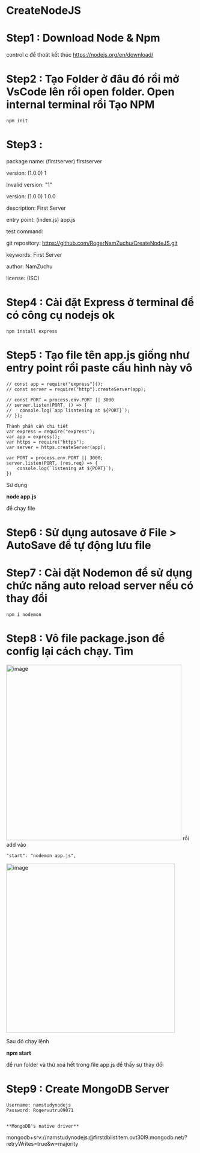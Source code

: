 # CreateNodeJS

# Step1 : Download Node & Npm

control c để thoát kết thúc 
https://nodejs.org/en/download/

# Step2 : Tạo Folder ở đâu đó rồi mở VsCode lên rồi open folder. Open internal terminal rồi Tạo NPM
```
npm init
```

# Step3 : 

package name: (firstserver) firstserver

version: (1.0.0) 1

Invalid version: "1"

version: (1.0.0) 1.0.0

description: First Server

entry point: (index.js) app.js

test command: 

git repository: https://github.com/RogerNamZuchu/CreateNodeJS.git

keywords: First Server

author: NamZuchu

license: (ISC)  

# Step4 : Cài đặt Express ở terminal để có công cụ nodejs ok
```
npm install express
```

# Step5 : Tạo file tên app.js giống như entry point rồi paste cấu hình này vô
```
// const app = require("express")();
// const server = require("http").createServer(app);

// const PORT = process.env.PORT || 3000
// server.listen(PORT, () => {
//   console.log(`app lisntening at ${PORT}`);
// });

Thành phần cần chi tiết
var express = require("express");
var app = express();
var https = require("https");
var server = https.createServer(app);

var PORT = process.env.PORT || 3000;
server.listen(PORT, (res,req) => {
    console.log(`listening at ${PORT}`);
})
```

Sử dụng

**node app.js**

để chạy file


# Step6 : Sử dụng autosave ở File > AutoSave để tự động lưu file

# Step7 : Cài đặt Nodemon để sử dụng chức năng auto reload server nếu có thay đổi
```
npm i nodemon
```

# Step8 : Vô file package.json để config lại cách chạy. Tìm 
<img width="466" alt="image" src="https://user-images.githubusercontent.com/108333173/176154081-bd4c200c-238e-4061-b004-94522483839f.png">
rồi add vào


```
"start": "nodemon app.js",
```

<img width="449" alt="image" src="https://user-images.githubusercontent.com/108333173/176154219-61553f90-91d0-4f36-bc28-f1d5b30cf068.png">

Sau đó chạy lệnh 

**npm start** 

để run folder và thử xoá hết trong file app.js để thấy sự thay đổi

# Step9 : Create MongoDB Server
```
Username: namstudynodejs
Password: Rogervutru09071


**MongoDB's native driver**
```
mongodb+srv://namstudynodejs:<password>@firstdblistitem.ovt30l9.mongodb.net/?retryWrites=true&w=majority
```
